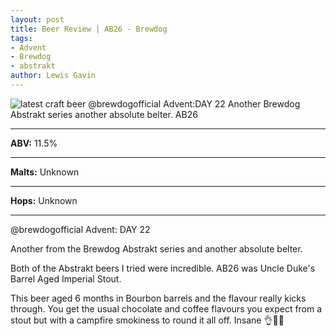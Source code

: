 ```yaml
---
layout: post
title: Beer Review | AB26 - Brewdog
tags:
- Advent
- Brewdog
- abstrakt
author: Lewis Gavin
---
```


![latest craft beer @brewdogofficial Advent:DAY 22 Another Brewdog Abstrakt series another absolute belter. AB26](https://www.lewisgavin.co.uk/beermeupplease/images/2019-01-01-@brewdogofficial-advent:day-22_another-brewdog-abstrakt-series-another-absolute-belterboth-abstrakt.png)

***
**ABV:** 11.5%

***
**Malts:** Unknown

***
**Hops:** Unknown

***

@brewdogofficial Advent: DAY 22

Another from the Brewdog Abstrakt series and another absolute belter.

Both of the Abstrakt beers I tried were incredible. AB26 was Uncle Duke's Barrel Aged Imperial Stout.

This beer aged 6 months in Bourbon barrels and the flavour really kicks through. You get the usual chocolate and coffee flavours you expect from a stout but with a campfire smokiness to round it all off. Insane 👌🙌🍻
